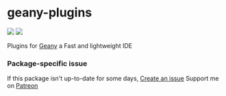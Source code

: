 ﻿# geany-plugins
[![](https://img.shields.io/chocolatey/v/geany-plugins?color=green&label=geany-plugins)](https://chocolatey.org/packages/geany-plugins) [![](https://img.shields.io/chocolatey/dt/geany-plugins)](https://chocolatey.org/packages/geany-plugins)

Plugins for [Geany](https://chocolatey.org/packages/geany) a Fast and lightweight IDE

### Package-specific issue
If this package isn't up-to-date for some days, [Create an issue](https://github.com/tunisiano187/chocolatey-packages/issues/new)
Support me on [Patreon](https://www.patreon.com/bePatron?u=39585820)